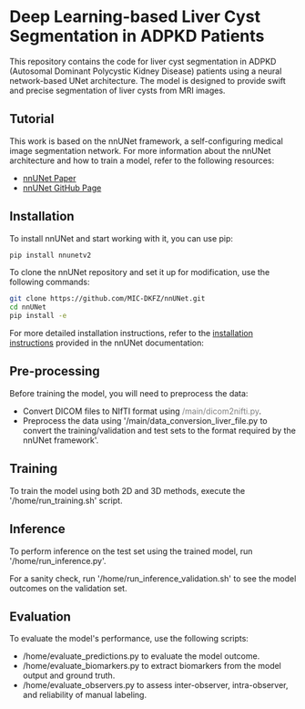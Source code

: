 # Deep Learning-based Liver Cyst Segmentation in ADPKD Patients

This repository contains the code for liver cyst segmentation in ADPKD (Autosomal Dominant Polycystic Kidney Disease) patients using a neural network-based UNet architecture. The model is designed to provide swift and precise segmentation of liver cysts from MRI images.

## Tutorial

This work is based on the nnUNet framework, a self-configuring medical image segmentation network. For more information about the nnUNet architecture and how to train a model, refer to the following resources:

- [nnUNet Paper](https://www.nature.com/articles/s41592-020-01008-z)
- [nnUNet GitHub Page](https://github.com/MIC-DKFZ/nnUNet)

## Installation

To install nnUNet and start working with it, you can use pip:
```bash
pip install nnunetv2
```

To clone the nnUNet repository and set it up for modification, use the following commands:

```bash
git clone https://github.com/MIC-DKFZ/nnUNet.git
cd nnUNet
pip install -e
```

For more detailed installation instructions, refer to the [installation instructions](https://github.com/MIC-DKFZ/nnUNet/blob/master/documentation/installation_instructions.md) provided in the nnUNet documentation:


## Pre-processing
Before training the model, you will need to preprocess the data:

- Convert DICOM files to NIfTI format using <span style="color: gray">/main/dicom2nifti.py</span>.
- Preprocess the data using '/main/data_conversion_liver_file.py to convert the training/validation and test sets to the format required by the nnUNet framework'.

## Training
To train the model using both 2D and 3D methods, execute the '/home/run_training.sh' script.

## Inference
To perform inference on the test set using the trained model, run '/home/run_inference.py'.

For a sanity check, run '/home/run_inference_validation.sh' to see the model outcomes on the validation set.

## Evaluation
To evaluate the model's performance, use the following scripts:

- /home/evaluate_predictions.py to evaluate the model outcome.
- /home/evaluate_biomarkers.py to extract biomarkers from the model output and ground truth.
- /home/evaluate_observers.py to assess inter-observer, intra-observer, and reliability of manual labeling.
